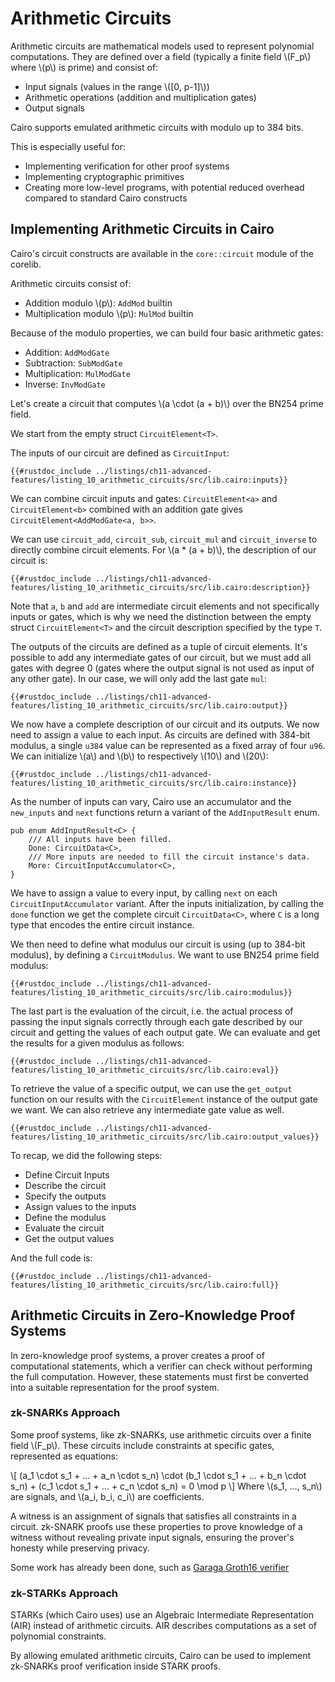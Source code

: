 # Arithmetic Circuits

Arithmetic circuits are mathematical models used to represent polynomial computations. They are defined over a field (typically a finite field \\(F_p\\) where \\(p\\) is prime) and consist of:
- Input signals (values in the range \\([0, p-1]\\))
- Arithmetic operations (addition and multiplication gates)
- Output signals

Cairo supports emulated arithmetic circuits with modulo up to 384 bits.

This is especially useful for:
- Implementing verification for other proof systems
- Implementing cryptographic primitives
- Creating more low-level programs, with potential reduced overhead compared to standard Cairo constructs

## Implementing Arithmetic Circuits in Cairo

Cairo's circuit constructs are available in the `core::circuit` module of the corelib.

Arithmetic circuits consist of:
- Addition modulo \\(p\\): `AddMod` builtin
- Multiplication modulo \\(p\\): `MulMod` builtin

Because of the modulo properties, we can build four basic arithmetic gates:
- Addition: `AddModGate`
- Subtraction: `SubModGate`
- Multiplication: `MulModGate`
- Inverse: `InvModGate`

Let's create a circuit that computes \\(a \cdot (a + b)\\) over the BN254 prime field.

We start from the empty struct `CircuitElement<T>`.

The inputs of our circuit are defined as `CircuitInput`:

```cairo, noplayground
{{#rustdoc_include ../listings/ch11-advanced-features/listing_10_arithmetic_circuits/src/lib.cairo:inputs}}
```

We can combine circuit inputs and gates: `CircuitElement<a>` and `CircuitElement<b>` combined with an addition gate gives `CircuitElement<AddModGate<a, b>>`.

We can use `circuit_add`, `circuit_sub`, `circuit_mul` and `circuit_inverse` to directly combine circuit elements.
For \\(a * (a + b)\\), the description of our circuit is:

```cairo, noplayground
{{#rustdoc_include ../listings/ch11-advanced-features/listing_10_arithmetic_circuits/src/lib.cairo:description}}
```

Note that `a`, `b` and `add` are intermediate circuit elements and not specifically inputs or gates, which is why we need the distinction between the empty struct `CircuitElement<T>` and the circuit description specified by the type `T`.

The outputs of the circuits are defined as a tuple of circuit elements. It's possible to add any intermediate gates of our circuit, but we must add all gates with degree 0 (gates where the output signal is not used as input of any other gate).
In our case, we will only add the last gate `mul`:

```cairo, noplayground
{{#rustdoc_include ../listings/ch11-advanced-features/listing_10_arithmetic_circuits/src/lib.cairo:output}}
```

We now have a complete description of our circuit and its outputs.
We now need to assign a value to each input.
As circuits are defined with 384-bit modulus, a single `u384` value can be represented as a fixed array of four `u96`.
We can initialize \\(a\\) and \\(b\\) to respectively \\(10\\) and \\(20\\):

```cairo, noplayground
{{#rustdoc_include ../listings/ch11-advanced-features/listing_10_arithmetic_circuits/src/lib.cairo:instance}}
```

As the number of inputs can vary, Cairo use an accumulator and the `new_inputs` and `next` functions return a variant of the `AddInputResult` enum.

```cairo, noplayground
pub enum AddInputResult<C> {
    /// All inputs have been filled.
    Done: CircuitData<C>,
    /// More inputs are needed to fill the circuit instance's data.
    More: CircuitInputAccumulator<C>,
}
```

We have to assign a value to every input, by calling `next` on each `CircuitInputAccumulator` variant.
After the inputs initialization, by calling the `done` function we get the complete circuit `CircuitData<C>`, where `C` is a long type that encodes the entire circuit instance.

We then need to define what modulus our circuit is using (up to 384-bit modulus), by defining a `CircuitModulus`. We want to use BN254 prime field modulus:

```cairo, noplayground
{{#rustdoc_include ../listings/ch11-advanced-features/listing_10_arithmetic_circuits/src/lib.cairo:modulus}}
```

The last part is the evaluation of the circuit, i.e. the actual process of passing the input signals correctly through each gate described by our circuit and getting the values of each output gate.
We can evaluate and get the results for a given modulus as follows:

```cairo, noplayground
{{#rustdoc_include ../listings/ch11-advanced-features/listing_10_arithmetic_circuits/src/lib.cairo:eval}}
```

To retrieve the value of a specific output, we can use the `get_output` function on our results with the `CircuitElement` instance of the output gate we want. We can also retrieve any intermediate gate value as well.

```cairo, noplayground
{{#rustdoc_include ../listings/ch11-advanced-features/listing_10_arithmetic_circuits/src/lib.cairo:output_values}}
```

To recap, we did the following steps:
- Define Circuit Inputs
- Describe the circuit
- Specify the outputs
- Assign values to the inputs
- Define the modulus
- Evaluate the circuit
- Get the output values

And the full code is:

```cairo, noplayground
{{#rustdoc_include ../listings/ch11-advanced-features/listing_10_arithmetic_circuits/src/lib.cairo:full}}
```

## Arithmetic Circuits in Zero-Knowledge Proof Systems

In zero-knowledge proof systems, a prover creates a proof of computational statements, which a verifier can check without performing the full computation. However, these statements must first be converted into a suitable representation for the proof system.

### zk-SNARKs Approach

Some proof systems, like zk-SNARKs, use arithmetic circuits over a finite field \\(F_p\\). These circuits include constraints at specific gates, represented as equations:

\\[
  (a_1 \cdot s_1 + ... + a_n \cdot s_n) \cdot (b_1 \cdot s_1 + ... + b_n \cdot s_n) + (c_1 \cdot s_1 + ... + c_n \cdot s_n) = 0 \mod p
\\]
Where \\(s_1, ..., s_n\\) are signals, and \\(a_i, b_i, c_i\\) are coefficients.

A witness is an assignment of signals that satisfies all constraints in a circuit. zk-SNARK proofs use these properties to prove knowledge of a witness without revealing private input signals, ensuring the prover's honesty while preserving privacy.

Some work has already been done, such as [Garaga Groth16 verifier](https://felt.gitbook.io/garaga/deploy-your-snark-verifier-on-starknet/groth16/generate-and-deploy-your-verifier-contract)

### zk-STARKs Approach

STARKs (which Cairo uses) use an Algebraic Intermediate Representation (AIR) instead of arithmetic circuits. AIR describes computations as a set of polynomial constraints.

By allowing emulated arithmetic circuits, Cairo can be used to implement zk-SNARKs proof verification inside STARK proofs.

